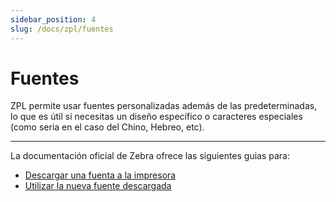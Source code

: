 ```yaml
---
sidebar_position: 4
slug: /docs/zpl/fuentes
---
```


# Fuentes

ZPL permite usar fuentes personalizadas además de las predeterminadas, lo que es útil si necesitas un diseño específico o caracteres especiales (como seria en el caso del Chino, Hebreo, etc).

---

La documentación oficial de Zebra ofrece las siguientes guias para:

- [Descargar una fuenta a la impresora](https://supportcommunity.zebra.com/s/article/Zebra-Setup-Utilities--Downloading-Fonts-to-a-Printer?language=es_MX)
- [Utilizar la nueva fuente descargada](https://supportcommunity.zebra.com/s/article/Downloading-and-Using-Fonts-on-Zebra-ZPL-Printers?language=es_MX)

